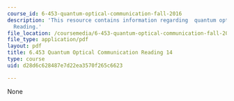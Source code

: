 ```yaml
---
course_id: 6-453-quantum-optical-communication-fall-2016
description: 'This resource contains information regarding  quantum optical communication:
  Reading.'
file_location: /coursemedia/6-453-quantum-optical-communication-fall-2016/d28d6c628487e7d22ea3570f265c6623_MIT6_453F16_Lect14_Notes.pdf
file_type: application/pdf
layout: pdf
title: 6.453 Quantum Optical Communication Reading 14
type: course
uid: d28d6c628487e7d22ea3570f265c6623

---
```

None